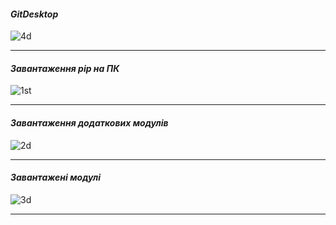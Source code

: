 #### _GitDesktop_
![4d](https://user-images.githubusercontent.com/86777450/124423944-d1be9000-dd6e-11eb-9a2f-5ebd9bd44b18.png)
***
#### _Завантаження pip на ПК_
![1st](https://user-images.githubusercontent.com/86777450/124419968-3e359100-dd67-11eb-85c9-174f55a99779.jpg)
***
#### _Завантаження додаткових модулів_
![2d](https://user-images.githubusercontent.com/86777450/124420526-4b9f4b00-dd68-11eb-8934-1dfc1dc928bf.png)
***
#### _Завантажені модулі_
![3d](https://user-images.githubusercontent.com/86777450/124420726-a89b0100-dd68-11eb-8fbe-841e22432251.png)
***
